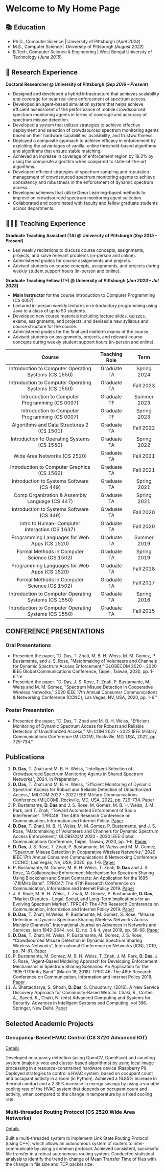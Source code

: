 # Welcome to My Home Page

## 📚 Education
- Ph.D., Computer Science | University of Pittsburgh (_April 2024_)								       		
- M.S., Computer Science	| University of Pittsburgh (_August 2022_)	 			        		
- B.Tech, Computer Science & Engineering | West Bengal University of Technology (_June 2015_)

## 🔬 Research Experience
**Doctoral Researcher @ University of Pittsburgh (_Sep 2016 – Present_)**
- Designed and developed a hybrid infrastructure that achieves scalability and coverage for near real-time enforcement of spectrum access.
- Developed an agent-based simulation system that helps achieve efficient assessment of the performance of mobile crowdsourced spectrum monitoring agents in terms of coverage and accuracy of spectrum misuse detection.
- Developed a system that utilizes strategies to achieve effective deployment and selection of crowdsourced spectrum monitoring agents based on their hardware capabilities, availability, and trustworthiness.
- Deployed a composite approach to achieve efficacy in enforcement by exploiting the advantages of vanilla, online threshold-based algorithms and algorithms that ensure stable matching. 
- Achieved an increase in coverage of enforcement region by 19.2% by using the composite algorithm when compared to state-of-the-art algorithms.
- Developed efficient strategies of spectrum sampling and reputation management of crowdsourced spectrum monitoring agents to achieve consistency and robustness in the enforcement of dynamic spectrum access.
- Developed schemes that utilize Deep Learning-based methods to improve on crowdsourced spectrum monitoring agent selection.
- Collaborated and coordinated with faculty and fellow graduate students across departments.

## 👨🏻‍🏫 Teaching Experience
**Graduate Teaching Assistant (TA) @ University of Pittsburgh (_Sep 2015 – Present_)**
- Led weekly recitations to discuss course concepts, assignments, projects, and solve relevant problems (in-person and online).
- Administered grades for course assignments and projects.
- Advised students on course concepts, assignments, and projects during weekly student support hours (in-person and online).

**Graduate Teaching Fellow (TF) @ University of Pittsburgh (_Jan 2023 – Jul 2023_)**
- **Main Instructor** for the course Introduction to Computer Programming (CS 0007)
- Lectured in-person weekly lectures on introductory programming using Java to a class of up to 50 students.
- Developed new course materials including lecture slides, quizzes, exams, assignments, and projects, and devised a new syllabus and course structure for the course.
- Administered grades for the final and midterm exams of the course.
- Advised students on assignments, projects, and relevant course concepts during weekly student support hours (in-person and online).



| Course                                               |   Teaching Role           |     Term            |
| :---------------:                                    | :------:                  | :---:               |
| Introduction to Computer Operating Systems (CS 1550) |   Graduate TA             | Spring 2024         |
| Introduction to Computer Operating Systems (CS 1550) |   Graduate TA             | Fall 2023           |
| Introduction to Computer Programming (CS 0007)       |   Graduate TF             | Summer 2023         |
| Introduction to Computer Programming (CS 0007)       |   Graduate TF             | Spring 2023         |
| Algorithms and Data Structures 2 (CS 1501)           |   Graduate TA             | Fall 2022           |
| Introduction to Operating Systems (CS 1550)          |   Graduate TA             | Spring 2022         |
| Wide Area Networks (CS 2520)                         |   Graduate TA             | Fall 2021           |
| Introduction to Computer Graphics (CS 1566)          |   Graduate TA             | Fall 2021           |
| Introduction to Systems Software (CS 449)            |   Graduate TA             | Spring 2021         |
| Comp Organization & Assembly Language (CS 447)       |   Graduate TA             | Spring 2021         |
| Introduction to Systems Software (CS 449)            |   Graduate TA             | Fall 2020           |
| Intro to Human-Computer Interaction (CS 1637)        |   Graduate TA             | Fall 2020           |
| Programming Languages for Web Apps (CS 1520)         |   Graduate TA             | Summer 2019         |
| Formal Methods in Computer Science (CS 1502)         |   Graduate TA             | Spring 2019         |
| Programming Languages for Web Apps (CS 1520)         |   Graduate TA             | Fall 2018           |
| Formal Methods in Computer Science (CS 1502)         |   Graduate TA             | Fall 2017           |
| Introduction to Computer Operating Systems (CS 1550) |   Graduate TA             | Spring 2016         |
| Introduction to Computer Operating Systems (CS 1550) |   Graduate TA             | Fall 2015           |



## CONFERENCE PRESENTATIONS ##
### Oral Presentations ###
-  Presented the paper, "D. Das, T. Znati, M. B. H. Weiss, M. M. Gomez, P. Bustamante, and J. S. Rose, "Matchmaking of Volunteers and Channels for Dynamic Spectrum Access Enforcement," GLOBECOM 2020 - 2020 IEEE Global Communications Conference, Taipei, Taiwan, 2020, pp. 1-6."re
-  Presented the paper. "D. Das, J. S. Rose, T. Znati, P. Bustamante, M. Weiss and M. M. Gomez, "Spectrum Misuse Detection in Cooperative Wireless Networks," 2020 IEEE 17th Annual Consumer Communications & Networking Conference (CCNC), Las Vegas, NV, USA, 2020, pp. 1-6."

### Poster Presentation ###
- Presented the paper, "D. Das, T. Znati and M. B. H. Weiss, "Efficient Monitoring of Dynamic Spectrum Access for Robust and Reliable Detection of Unauthorized Access," MILCOM 2022 - 2022 IEEE Military Communications Conference (MILCOM), Rockville, MD, USA, 2022, pp. 729-734."


## Publications

1. **D. Das**, T. Znati and M. B. H. Weiss, "Intelligent Selection of Crowdsourced Spectrum Monitoring Agents in Shared Spectrum Networks", 2024. In Preparation.
2. **D. Das**, T. Znati and M. B. H. Weiss, "Efficient Monitoring of Dynamic Spectrum Access for Robust and Reliable Detection of Unauthorized Access," MILCOM 2022 - 2022 IEEE Military Communications Conference (MILCOM), Rockville, MD, USA, 2022, pp. 729-734. [Paper](https://ieeexplore.ieee.org/document/10017939)
3. P. Bustamante, **D. Das** and J. S. Rose, M. Gomez, M. B. H. Weiss, J. M. Park, and T. Znati, "Toward Automated Enforcement of Radio Interference". TPRC48: The 48th Research Conference on Communication, Information and Internet Policy. [Paper](https://papers.ssrn.com/sol3/papers.cfm?abstract_id=3749751)
4. **D. Das**, T. Znati, M. B. H. Weiss, M. M. Gomez, P. Bustamante, and J. S. Rose, "Matchmaking of Volunteers and Channels for Dynamic Spectrum Access Enforcement," GLOBECOM 2020 - 2020 IEEE Global Communications Conference, Taipei, Taiwan, 2020, pp. 1-6. [Paper](https://ieeexplore.ieee.org/document/9322635)
5. **D. Das**, J. S. Rose, T. Znati, P. Bustamante, M. Weiss and M. M. Gomez, "Spectrum Misuse Detection in Cooperative Wireless Networks," 2020 IEEE 17th Annual Consumer Communications & Networking Conference (CCNC), Las Vegas, NV, USA, 2020, pp. 1-6. [Paper](https://ieeexplore.ieee.org/abstract/document/9045655)
6. P. Bustamante, M. Gomez, M. B. H. Weiss, T. Znati, **D. Das** and J. S. Rose, "A Collaborative Enforcement Mechanism for Spectrum Sharing Using Blockchain and Smart Contracts: An Application for the 1695-1710MHz Band". TPRC47: The 47th Research Conference on Communication, Information and Internet Policy 2019. [Paper](https://papers.ssrn.com/sol3/papers.cfm?abstract_id=3427469)
7. J. S. Rose, M. B. H. Weiss, T. Znati, M. Gomez, P. Bustamante, **D. Das**, "Market Disputes - Legal, Social, and Long-Term Implications for an Evolving Spectrum Market". TPRC47: The 47th Research Conference on Communication, Information and Internet Policy 2019. [Paper](https://papers.ssrn.com/sol3/papers.cfm?abstract_id=3429406)
8. **D. Das**, T. Znati, M.Weiss, P. Bustamante, M. Gomez, S. Rose, “Misuse Detection in Dynamic Spectrum Sharing Wireless Networks Across Multiple Channels”. International Journal on Advances in Networks and Services, issn 1942-2644, vol. 12, no. 3 & 4, year 2019, pp. 58-68. [Paper](http://www.iariajournals.org/networks_and_services/netser_v12_n34_2019_paged.pdf#page=31)
9. **D. Das**, T. Znati, M. Weiss, P. Bustamante, M. Gomez, J. S. Rose, “Crowdsourced Misuse Detection in Dynamic Spectrum Sharing Wireless Networks”, International Conference on Networks (ICN), 2019, pp. 74-81. [Paper](https://personales.upv.es/thinkmind/dl/conferences/icn/icn_2019/icn_2019_5_30_30049.pdf)
10. P. Bustamante, M. Gomez, M. B. H. Weiss, T. Znati, J. M. Park, **D. Das**, J. S. Rose, "Agent-Based Modeling Approach for Developing Enforcement Mechanisms in Spectrum Sharing Scenarios: An Application for the 1695-1710mhz Band" (March 16, 2018). TPRC 46: The 46th Research Conference on Communication, Information and Internet Policy 2018. [Paper](https://papers.ssrn.com/sol3/papers.cfm?abstract_id=3142122)
11. A. Bhattacharya, S. Ghosh, **D. Das**, S. Choudhury, (2016). A New Service Discovery Approach for Community-Based Web. In: Chaki, R., Cortesi, A., Saeed, K., Chaki, N. (eds) Advanced Computing and Systems for Security. Advances in Intelligent Systems and Computing, vol 396. Springer, New Delhi. [Paper](https://link.springer.com/chapter/10.1007/978-81-322-2653-6_10)


## Selected Academic Projects
### Occupancy-Based HVAC Control (CS 3720 Advanced IOT)
[Details](https://github.com/debarun101/CS-3720-Advanced-Topics-in-IOT/blob/main/Final_Report.pdf)

Developed occupancy detection (using OpenCV, OpenFace) and counting system (majority vote and cluster-based algorithms) by using local image processing in a resource-constrained hardware device (Raspberry Pi). Deployed strategies to control a HVAC system, based on occupant count and occupant activity in a room (in Python). Achieved a 16.85% increase in thermal comfort and a 2.35% increase in energy savings by using a variable cooling rate of the HVAC system that depends on occupant count and activity, when compared to the change in temperature by a fixed cooling rate.



### Multi-threaded Routing Protocol (CS 2520 Wide Area Networks)
[Details](https://github.com/debarun101/CS2520/blob/main/Project_Report.PDF)

Built a multi-threaded system to implement Link State Routing Protocol (using C++), which allows an autonomous system of routers to inter-communicate by using a common protocol. Achieved consistent, successful file transfer in a robust autonomous routing system. Conducted statistical analysis to identify the trend in change of Mean Transfer Time of files with the change in file size and TCP packet size.



